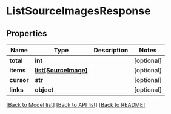 # ListSourceImagesResponse

## Properties
Name | Type | Description | Notes
------------ | ------------- | ------------- | -------------
**total** | **int** |  | [optional] 
**items** | [**list[SourceImage]**](SourceImage.md) |  | [optional] 
**cursor** | **str** |  | [optional] 
**links** | **object** |  | [optional] 

[[Back to Model list]](../README.md#documentation-for-models) [[Back to API list]](../README.md#documentation-for-api-endpoints) [[Back to README]](../README.md)



